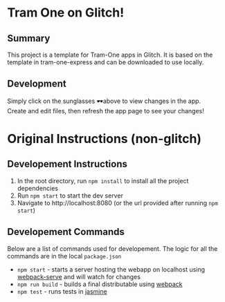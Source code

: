 # Tram One on Glitch!

## Summary
This project is a template for Tram-One apps in Glitch. 
It is based on the template in tram-one-express and can be downloaded to use locally.

## Development
Simply click on the sunglasses 🕶above to view changes in the app.  
Create and edit files, then refresh the app page to see your changes!

# Original Instructions (non-glitch)
## Developement Instructions
1. In the root directory, run `npm install` to install all the project dependencies
2. Run `npm start` to start the dev server
3. Navigate to http://localhost:8080 (or the url provided after running `npm start`)

## Developement Commands
Below are a list of commands used for developement. The logic for all the commands are in the local `package.json`
- `npm start` - starts a server hosting the webapp on localhost using
[webpack-serve](https://github.com/webpack-contrib/webpack-serve)
and will watch for changes
- `npm run build` - builds a final distributable using
[webpack](https://webpack.js.org/)
- `npm test` - runs tests in
[jasmine](https://jasmine.github.io/2.0/introduction.html)
